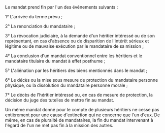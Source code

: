   
 Le mandat prend fin par l'un des événements suivants :  

  
 1° L'arrivée du terme prévu ;  

  
 2° La renonciation du mandataire ;  

  
 3° La révocation judiciaire, à la demande d'un héritier intéressé ou de son représentant, en cas d'absence ou de disparition de l'intérêt sérieux et légitime ou de mauvaise exécution par le mandataire de sa mission ;  

  
 4° La conclusion d'un mandat conventionnel entre les héritiers et le mandataire titulaire du mandat à effet posthume ;  

  
 5° L'aliénation par les héritiers des biens mentionnés dans le mandat ;  

  
 6° Le décès ou la mise sous mesure de protection du mandataire personne physique, ou la dissolution du mandataire personne morale ;  

  
 7° Le décès de l'héritier intéressé ou, en cas de mesure de protection, la décision du juge des tutelles de mettre fin au mandat.  

  
 Un même mandat donné pour le compte de plusieurs héritiers ne cesse pas entièrement pour une cause d'extinction qui ne concerne que l'un d'eux. De même, en cas de pluralité de mandataires, la fin du mandat intervenant à l'égard de l'un ne met pas fin à la mission des autres.  
